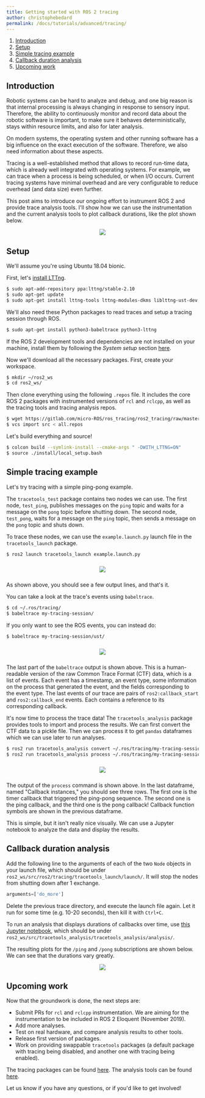 ```yaml
---
title: Getting started with ROS 2 tracing
author: christophebedard
permalink: /docs/tutorials/advanced/tracing/
---
```


1. [Introduction](#introduction)
2. [Setup](#setup)
3. [Simple tracing example](#simple-tracing-example)
4. [Callback duration analysis](#callback-duration-analysis)
5. [Upcoming work](#upcoming-work)

## Introduction

Robotic systems can be hard to analyze and debug, and one big reason is that internal processing is always changing in response to sensory input. Therefore, the ability to continuously monitor and record data about the robotic software is important, to make sure it behaves deterministically, stays within resource limits, and also for later analysis.

On modern systems, the operating system and other running software has a big influence on the exact execution of the software. Therefore, we also need information about these aspects.

Tracing is a well-established method that allows to record run-time data, which is already well integrated with operating systems. For example, we can trace when a process is being scheduled, or when I/O occurs. Current tracing systems have minimal overhead and are very configurable to reduce overhead (and data size) even further.

This post aims to introduce our ongoing effort to instrument ROS 2 and provide trace analysis tools. I'll show how we can use the instrumentation and the current analysis tools to plot callback durations, like the plot shown below.

<center>
<img src="/img/tutorials/tracing_result_plot.png" />
</center>

## Setup

We'll assume you're using Ubuntu 18.04 bionic.

First, let's [install LTTng](https://lttng.org/docs/#doc-ubuntu-ppa).

```bash
$ sudo apt-add-repository ppa:lttng/stable-2.10
$ sudo apt-get update
$ sudo apt-get install lttng-tools lttng-modules-dkms liblttng-ust-dev
```

We'll also need these Python packages to read traces and setup a tracing session through ROS.

```bash
$ sudo apt-get install python3-babeltrace python3-lttng
```

If the ROS 2 development tools and dependencies are not installed on your machine, install them by following the *System setup* section [here](https://index.ros.org/doc/ros2/Installation/Dashing/Linux-Development-Setup/#system-setup).

Now we'll download all the necessary packages. First, create your workspace.

```bash
$ mkdir ~/ros2_ws
$ cd ros2_ws/
```

Then clone everything using the following `.repos` file. It includes the core ROS 2 packages with instrumented versions of `rcl` and `rclcpp`, as well as the tracing tools and tracing analysis repos.

```bash
$ wget https://gitlab.com/micro-ROS/ros_tracing/ros2_tracing/raw/master/all.repos
$ vcs import src < all.repos
```

Let's build everything and source!

```bash
$ colcon build --symlink-install --cmake-args " -DWITH_LTTNG=ON"
$ source ./install/local_setup.bash
```

## Simple tracing example

Let's try tracing with a simple ping-pong example.

The `tracetools_test` package contains two nodes we can use. The first node, `test_ping`, publishes messages on the `ping` topic and waits for a message on the `pong` topic before shutting down. The second node, `test_pong`, waits for a message on the `ping` topic, then sends a message on the `pong` topic and shuts down.

To trace these nodes, we can use the `example.launch.py` launch file in the `tracetools_launch` package.

```bash
$ ros2 launch tracetools_launch example.launch.py
```

<center>
<img src="/img/tutorials/tracing_launch.svg" style="padding: 10px;" />
</center>

As shown above, you should see a few output lines, and that's it.

You can take a look at the trace's events using `babeltrace`.

```bash
$ cd ~/.ros/tracing/
$ babeltrace my-tracing-session/
```

If you only want to see the ROS events, you can instead do:

```bash
$ babeltrace my-tracing-session/ust/
```

<center>
<img src="/img/tutorials/tracing_babeltrace.svg" style="padding: 10px;" />
</center>

The last part of the `babeltrace` output is shown above. This is a human-readable version of the raw Common Trace Format (CTF) data, which is a list of events. Each event has a timestamp, an event type, some information on the process that generated the event, and the fields corresponding to the event type. The last events of our trace are pairs of `ros2:callback_start` and `ros2:callback_end` events. Each contains a reference to its corresponding callback.

It's now time to process the trace data! The `tracetools_analysis` package provides tools to import and process the results. We can first convert the CTF data to a pickle file. Then we can process it to get `pandas` dataframes which we can use later to run analyses.

```bash
$ ros2 run tracetools_analysis convert ~/.ros/tracing/my-tracing-session/ust
$ ros2 run tracetools_analysis process ~/.ros/tracing/my-tracing-session/ust/pickle
```

<center>
<img src="/img/tutorials/tracing_process.svg" style="padding: 10px;" />
</center>

The output of the `process` command is shown above. In the last dataframe, named "Callback instances," you should see three rows. The first one is the timer callback that triggered the ping-pong sequence. The second one is the ping callback, and the third one is the pong callback! Callback function symbols are shown in the previous dataframe.

This is simple, but it isn't really nice visually. We can use a Jupyter notebook to analyze the data and display the results.

## Callback duration analysis

Add the following line to the arguments of each of the two `Node` objects in your launch file, which should be under `ros2_ws/src/ros2/tracing/tracetools_launch/launch/`. It will stop the nodes from shutting down after 1 exchange.

```python
arguments=['do_more']
```

Delete the previous trace directory, and execute the launch file again. Let it run for some time (e.g. 10-20 seconds), then kill it with `Ctrl+C`.

To run an analysis that displays durations of callbacks over time, use [this Jupyter notebook](https://gitlab.com/micro-ROS/ros_tracing/tracetools_analysis/blob/master/tracetools_analysis/analysis/callback_duration.ipynb), which should be under `ros2_ws/src/tracetools_analysis/tracetools_analysis/analysis/`.

The resulting plots for the `/ping` and `/pong` subscriptions are shown below. We can see that the durations vary greatly.

<center>
<img src="/img/tutorials/tracing_analysis_plots.png" />
</center>

## Upcoming work

Now that the groundwork is done, the next steps are:

* Submit PRs for `rcl` and `rclcpp` instrumentation. We are aiming for the instrumentation to be included in ROS 2 Eloquent (November 2019).
* Add more analyses.
* Test on real hardware, and compare analysis results to other tools.
* Release first version of packages.
* Work on providing swappable `tracetools` packages (a default package with tracing being disabled, and another one with tracing being enabled).

The tracing packages can be found [here](https://gitlab.com/micro-ROS/ros_tracing/ros2_tracing). The analysis tools can be found [here](https://gitlab.com/micro-ROS/ros_tracing/tracetools_analysis).

Let us know if you have any questions, or if you'd like to get involved!
